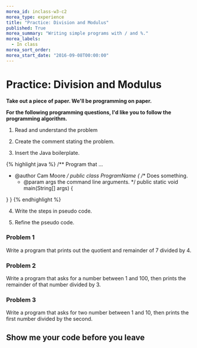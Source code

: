 ```yaml
---
morea_id: inclass-w3-c2
morea_type: experience
title: "Practice: Division and Modulus"
published: True
morea_summary: "Writing simple programs with / and %."
morea_labels:
  - In class
morea_sort_order:
morea_start_date: "2016-09-08T00:00:00"
---
```


# Practice: Division and Modulus

**Take out a piece of paper. We'll be programming on paper.**

**For the following programming questions, I'd like you to follow the programming algorithm.**

1) Read and understand the problem
  
2) Create the comment stating the problem.
  
3) Insert the Java boilerplate.
  
{% highlight java %}
/** Program that ...
 * @author Cam Moore
 */
public class ProgramName {
  /** Does something.
   * @param args the command line arguments.
   */
  public static void main(String[] args) {
    
  }
}
{% endhighlight %}
   
4) Write the steps in pseudo code.
  
5) Refine the pseudo code.
  
  
### Problem 1

Write a program that prints out the quotient and remainder of 7 divided by 4.

### Problem 2

Write a program that asks for a number between 1 and 100, then prints the remainder of that number divided by 3.

### Problem 3

Write a program that asks for two number between 1 and 10, then prints the first number divided by the second.


## Show me your code before you leave

